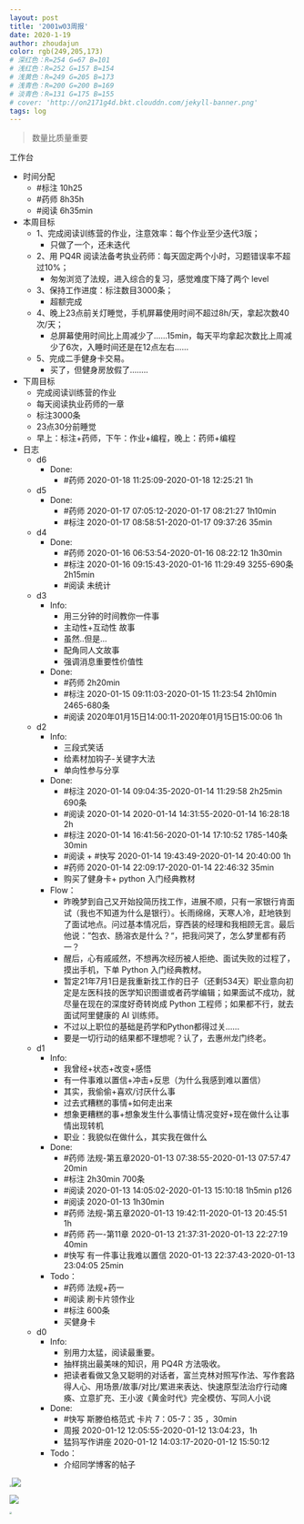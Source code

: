 ```yaml
---
layout: post
title: '2001w03周报'
date: 2020-1-19
author: zhoudajun
color: rgb(249,205,173)
# 深红色：R=254 G=67 B=101
# 浅红色：R=252 G=157 B=154
# 浅黄色：R=249 G=205 B=173
# 浅青色：R=200 G=200 B=169
# 淡青色：R=131 G=175 B=155
# cover: 'http://on2171g4d.bkt.clouddn.com/jekyll-banner.png'
tags: log
---
```


> 数量比质量重要



工作台

- 时间分配
  - \#标注 10h25
  - \#药师 8h35h
  - \#阅读 6h35min
- 本周目标
  - 1、完成阅读训练营的作业，注意效率：每个作业至少迭代3版；
    - 只做了一个，还未迭代
  - 2、用 PQ4R 阅读法备考执业药师：每天固定两个小时，习题错误率不超过10%；
    - 匆匆浏览了法规，进入综合的复习，感觉难度下降了两个 level 
  - 3、保持工作进度：标注数目3000条；
    - 超额完成
  - 4、晚上23点前关灯睡觉，手机屏幕使用时间不超过8h/天，拿起次数40次/天；
    - 总屏幕使用时间比上周减少了......15min，每天平均拿起次数比上周减少了6次，入睡时间还是在12点左右......
  - 5、完成二手健身卡交易。
    - 买了，但健身房放假了........
- 下周目标
  - 完成阅读训练营的作业
  - 每天阅读执业药师的一章
  - 标注3000条
  - 23点30分前睡觉
  - 早上：标注+药师，下午：作业+编程，晚上：药师+编程
- 日志
  - d6
    - Done: 
      - \#药师 2020-01-18 11:25:09-2020-01-18 12:25:21 1h
  - d5
    - Done: 
      - \#药师 2020-01-17 07:05:12-2020-01-17 08:21:27 1h10min
      - \#标注 2020-01-17 08:58:51-2020-01-17 09:37:26 35min
  - d4
    - Done: 
      - \#药师 2020-01-16 06:53:54-2020-01-16 08:22:12 1h30min
      - \#标注 2020-01-16 09:15:43-2020-01-16 11:29:49 3255-690条 2h15min
      - \#阅读 未统计
  - d3
    - Info: 
      - 用三分钟的时间教你一件事
      - 主动性+互动性 故事
      - 虽然..但是...
      - 配角同人文故事
      - 强调消息重要性价值性
    - Done: 
      - \#药师  2h20min
      - \#标注 2020-01-15 09:11:03-2020-01-15 11:23:54 2h10min 2465-680条
      - \#阅读 2020年01月15日14:00:11-2020年01月15日15:00:06 1h
  - d2
    - Info: 
      - 三段式笑话
      - 给素材加钩子-关键字大法
      - 单向性参与分享
    - Done: 
      - \#标注 2020-01-14 09:04:35-2020-01-14 11:29:58 2h25min 690条
      - \#阅读 2020-01-14  2020-01-14 14:31:55-2020-01-14 16:28:18 2h
      - \#标注 2020-01-14 16:41:56-2020-01-14 17:10:52 1785-140条 30min
      - \#阅读 + #快写 2020-01-14 19:43:49-2020-01-14 20:40:00 1h
      - \#药师 2020-01-14 22:09:17-2020-01-14 22:46:32 35min
      - 购买了健身卡+ python 入门经典教材
    - Flow：
      - 昨晚梦到自己又开始投简历找工作，进展不顺，只有一家银行肯面试（我也不知道为什么是银行）。长雨绵绵，天寒人冷，赶地铁到了面试地点。问过基本情况后，穿西装的经理和我相顾无言。最后他说：”包衣、肠溶衣是什么？“，把我问哭了，怎么梦里都有药一？
      - 醒后，心有戚戚然，不想再次经历被人拒绝、面试失败的过程了，摸出手机，下单 Python 入门经典教材。
      - 暂定21年7月1日是我重新找工作的日子（还剩534天）职业意向初定是左医科技的医学知识图谱或者药学编辑；如果面试不成功，就尽量在现在的深度好奇转岗成 Python 工程师；如果都不行，就去面试阿里健康的 AI 训练师。
      - 不过以上职位的基础是药学和Python都得过关......
      - 要是一切行动的结果都不理想呢？认了，去惠州龙门终老。
  - d1
    - Info: 
      - 我曾经+状态+改变+感悟
      - 有一件事难以置信+冲击+反思（为什么我感到难以置信）
      - 其实，我偷偷+喜欢/讨厌什么事
      - 过去式糟糕的事情+如何走出来
      - 想象更糟糕的事+想象发生什么事情让情况变好+现在做什么让事情出现转机
      - 职业：我貌似在做什么，其实我在做什么
    - Done: 
      - \#药师 法规-第五章2020-01-13 07:38:55-2020-01-13 07:57:47 20min
      - \#标注 2h30min 700条
      - \#阅读 2020-01-13 14:05:02-2020-01-13 15:10:18 1h5min p126
      - \#阅读 2020-01-13 1h30min
      - \#药师 法规-第五章2020-01-13 19:42:11-2020-01-13 20:45:51 1h
      - \#药师 药一-第11章 2020-01-13 21:37:31-2020-01-13 22:27:19 40min
      - \#快写 有一件事让我难以置信 2020-01-13 22:37:43-2020-01-13 23:04:05 25min
    - Todo：
      - \#药师 法规+药一
      - \#阅读 刷卡片领作业
      - \#标注 600条
      - 买健身卡
  - d0
    - Info: 
      - 别用力太猛，阅读最重要。
      - 抽样挑出最美味的知识，用 PQ4R 方法吸收。  
      - 把读者看做又急又聪明的对话者，富兰克林对照写作法、写作套路得人心、用场景/故事/对比/累进来表达、快速原型法治疗行动瘫痪、立意扩充、王小波《黄金时代》完全模仿、写同人小说
    - Done: 
      - \#快写 斯滕伯格范式 卡片 7：05-7：35 ，30min
      - 周报 2020-01-12 12:05:55-2020-01-12 13:04:23，1h
      - 猛犸写作讲座 2020-01-12 14:03:17-2020-01-12 15:50:12
    - Todo：
      - 介绍同学博客的帖子



<img src="https://tva1.sinaimg.cn/large/006tNbRwly1gb1mg6hunxj30n01dsdiu.jpg" style="zoom:25%;" />![](https://tva1.sinaimg.cn/large/006tNbRwly1gb1mgbhw2kj30n01dsdii.jpg)

![](https://tva1.sinaimg.cn/large/006tNbRwly1gb1mgbhw2kj30n01dsdii.jpg)

<img src="https://tva1.sinaimg.cn/large/006tNbRwly1gb1mfzuq9xj30n01dsmzl.jpg" style="zoom:25%;" />

